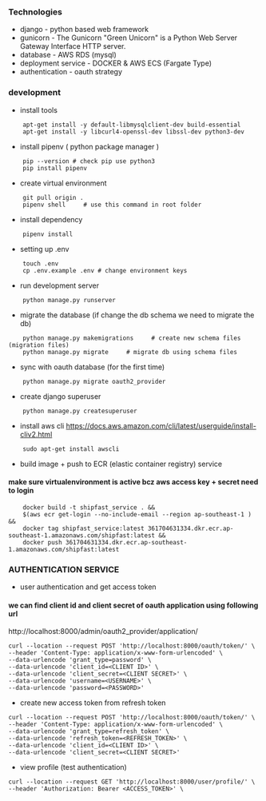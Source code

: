 ### Technologies
- django - python based web framework
- gunicorn - The Gunicorn "Green Unicorn" is a Python Web Server Gateway Interface HTTP server.
- database - AWS RDS (mysql)
- deployment service - DOCKER & AWS ECS (Fargate Type)
- authentication - oauth strategy


### development

- install tools
```
    apt-get install -y default-libmysqlclient-dev build-essential
    apt-get install -y libcurl4-openssl-dev libssl-dev python3-dev
```

- install pipenv ( python package manager )
```
    pip --version # check pip use python3
    pip install pipenv
```
- create virtual environment
```
    git pull origin .
    pipenv shell     # use this command in root folder
```

- install dependency
```
    pipenv install
```

- setting up .env
```
    touch .env
    cp .env.example .env # change environment keys
```

- run development server
```
    python manage.py runserver
```

- migrate the database (if change the db schema we need to migrate the db)
```
    python manage.py makemigrations     # create new schema files (migration files)
    python manage.py migrate     # migrate db using schema files
```

- sync with oauth database (for the first time)
```
    python manage.py migrate oauth2_provider
```

- create django superuser
```
    python manage.py createsuperuser
```

- install aws cli
https://docs.aws.amazon.com/cli/latest/userguide/install-cliv2.html
```
    sudo apt-get install awscli
```

- build image + push to ECR (elastic container registry) service
#### make sure virtualenvironment is active bcz aws access key + secret need to login
```
    docker build -t shipfast_service . &&     
    $(aws ecr get-login --no-include-email --region ap-southeast-1 ) &&     
    docker tag shipfast_service:latest 361704631334.dkr.ecr.ap-southeast-1.amazonaws.com/shipfast:latest &&    
    docker push 361704631334.dkr.ecr.ap-southeast-1.amazonaws.com/shipfast:latest 
```

### AUTHENTICATION SERVICE

- user authentication and get access token
#### we can find client id and client secret of oauth application using following url
http://localhost:8000/admin/oauth2_provider/application/

```
curl --location --request POST 'http://localhost:8000/oauth/token/' \
--header 'Content-Type: application/x-www-form-urlencoded' \
--data-urlencode 'grant_type=password' \
--data-urlencode 'client_id=<CLIENT ID>' \
--data-urlencode 'client_secret=<CLIENT SECRET>' \
--data-urlencode 'username=<USERNAME>' \
--data-urlencode 'password=<PASSWORD>'
```

- create new access token from refresh token

```
curl --location --request POST 'http://localhost:8000/oauth/token/' \
--header 'Content-Type: application/x-www-form-urlencoded' \
--data-urlencode 'grant_type=refresh_token' \
--data-urlencode 'refresh_token=<REFRESH_TOKEN>' \
--data-urlencode 'client_id=<CLIENT ID>' \
--data-urlencode 'client_secret=<CLIENT SECRET>'
```

- view profile (test authentication)
```
curl --location --request GET 'http://localhost:8000/user/profile/' \
--header 'Authorization: Bearer <ACCESS_TOKEN>' \
```